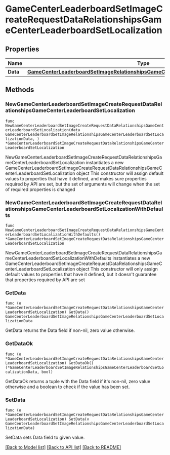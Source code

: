 # GameCenterLeaderboardSetImageCreateRequestDataRelationshipsGameCenterLeaderboardSetLocalization

## Properties

Name | Type | Description | Notes
------------ | ------------- | ------------- | -------------
**Data** | [**GameCenterLeaderboardSetImageRelationshipsGameCenterLeaderboardSetLocalizationData**](GameCenterLeaderboardSetImageRelationshipsGameCenterLeaderboardSetLocalizationData.md) |  | 

## Methods

### NewGameCenterLeaderboardSetImageCreateRequestDataRelationshipsGameCenterLeaderboardSetLocalization

`func NewGameCenterLeaderboardSetImageCreateRequestDataRelationshipsGameCenterLeaderboardSetLocalization(data GameCenterLeaderboardSetImageRelationshipsGameCenterLeaderboardSetLocalizationData, ) *GameCenterLeaderboardSetImageCreateRequestDataRelationshipsGameCenterLeaderboardSetLocalization`

NewGameCenterLeaderboardSetImageCreateRequestDataRelationshipsGameCenterLeaderboardSetLocalization instantiates a new GameCenterLeaderboardSetImageCreateRequestDataRelationshipsGameCenterLeaderboardSetLocalization object
This constructor will assign default values to properties that have it defined,
and makes sure properties required by API are set, but the set of arguments
will change when the set of required properties is changed

### NewGameCenterLeaderboardSetImageCreateRequestDataRelationshipsGameCenterLeaderboardSetLocalizationWithDefaults

`func NewGameCenterLeaderboardSetImageCreateRequestDataRelationshipsGameCenterLeaderboardSetLocalizationWithDefaults() *GameCenterLeaderboardSetImageCreateRequestDataRelationshipsGameCenterLeaderboardSetLocalization`

NewGameCenterLeaderboardSetImageCreateRequestDataRelationshipsGameCenterLeaderboardSetLocalizationWithDefaults instantiates a new GameCenterLeaderboardSetImageCreateRequestDataRelationshipsGameCenterLeaderboardSetLocalization object
This constructor will only assign default values to properties that have it defined,
but it doesn't guarantee that properties required by API are set

### GetData

`func (o *GameCenterLeaderboardSetImageCreateRequestDataRelationshipsGameCenterLeaderboardSetLocalization) GetData() GameCenterLeaderboardSetImageRelationshipsGameCenterLeaderboardSetLocalizationData`

GetData returns the Data field if non-nil, zero value otherwise.

### GetDataOk

`func (o *GameCenterLeaderboardSetImageCreateRequestDataRelationshipsGameCenterLeaderboardSetLocalization) GetDataOk() (*GameCenterLeaderboardSetImageRelationshipsGameCenterLeaderboardSetLocalizationData, bool)`

GetDataOk returns a tuple with the Data field if it's non-nil, zero value otherwise
and a boolean to check if the value has been set.

### SetData

`func (o *GameCenterLeaderboardSetImageCreateRequestDataRelationshipsGameCenterLeaderboardSetLocalization) SetData(v GameCenterLeaderboardSetImageRelationshipsGameCenterLeaderboardSetLocalizationData)`

SetData sets Data field to given value.



[[Back to Model list]](../README.md#documentation-for-models) [[Back to API list]](../README.md#documentation-for-api-endpoints) [[Back to README]](../README.md)


